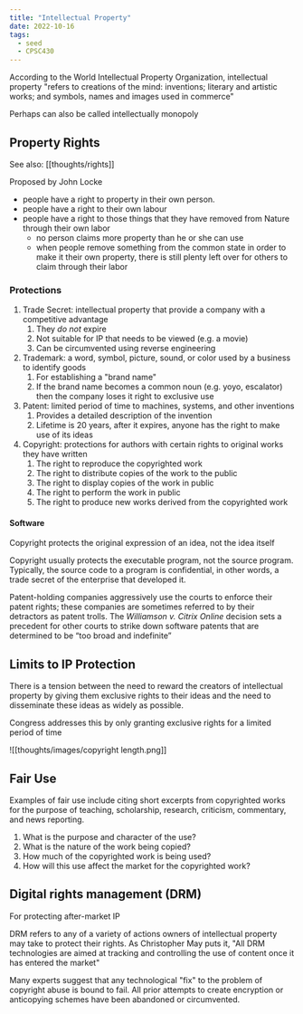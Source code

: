 ```yaml
---
title: "Intellectual Property"
date: 2022-10-16
tags:
  - seed
  - CPSC430
---
```


According to the World Intellectual Property Organization, intellectual property "refers to creations of the mind: inventions; literary and artistic works; and symbols, names and images used in commerce"

Perhaps can also be called intellectually monopoly

## Property Rights

See also: [[thoughts/rights]]

Proposed by John Locke

- people have a right to property in their own person.
- people have a right to their own labour
- people have a right to those things that they have removed from Nature through their own labor
  - no person claims more property than he or she can use
  - when people remove something from the common state in order to make it their own property, there is still plenty left over for others to claim through their labor

### Protections

1. Trade Secret: intellectual property that provide a company with a competitive advantage
   1. They _do not_ expire
   2. Not suitable for IP that needs to be viewed (e.g. a movie)
   3. Can be circumvented using reverse engineering
2. Trademark: a word, symbol, picture, sound, or color used by a business to identify goods
   1. For establishing a "brand name"
   2. If the brand name becomes a common noun (e.g. yoyo, escalator) then the company loses it right to exclusive use
3. Patent: limited period of time to machines, systems, and other inventions
   1. Provides a detailed description of the invention
   2. Lifetime is 20 years, after it expires, anyone has the right to make use of its ideas
4. Copyright: protections for authors with certain rights to original works they have written
   1. The right to reproduce the copyrighted work
   2. The right to distribute copies of the work to the public
   3. The right to display copies of the work in public
   4. The right to perform the work in public
   5. The right to produce new works derived from the copyrighted work

#### Software

Copyright protects the original expression of an idea, not the idea itself

Copyright usually protects the executable program, not the source program. Typically, the source code to a program is confidential, in other words, a trade secret of the enterprise that developed it.

Patent-holding companies aggressively use the courts to enforce their patent rights; these companies are sometimes referred to by their detractors as patent trolls. The _Williamson v. Citrix Online_ decision sets a precedent for other courts to strike down software patents that are determined to be “too broad and indefinite”

## Limits to IP Protection

There is a tension between the need to reward the creators of intellectual property by giving them exclusive rights to their ideas and the need to disseminate these ideas as widely as possible.

Congress addresses this by only granting exclusive rights for a limited period of time

![[thoughts/images/copyright length.png]]

## Fair Use

Examples of fair use include citing short excerpts from copyrighted works for the purpose of teaching, scholarship, research, criticism, commentary, and news reporting.

1. What is the purpose and character of the use?
2. What is the nature of the work being copied?
3. How much of the copyrighted work is being used?
4. How will this use affect the market for the copyrighted work?

## Digital rights management (DRM)

For protecting after-market IP

DRM refers to any of a variety of actions owners of intellectual property may take to protect their rights. As Christopher May puts it, "All DRM technologies are aimed at tracking and controlling the use of content once it has entered the market"

Many experts suggest that any technological "fix" to the problem of copyright abuse is bound to fail. All prior attempts to create encryption or anticopying schemes have been abandoned or circumvented.
